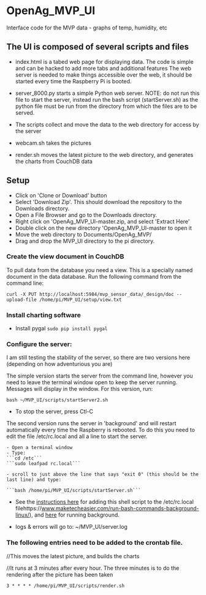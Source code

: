 # OpenAg_MVP_UI
Interface code for the MVP data - graphs of temp, humidity, etc

## The UI is composed of several scripts and files

  - index.html is a tabed web page for displaying data.  The code is simple and can be hacked to add more tabs and additional features
  The web server is needed to make things accessible over the web, it should be started every time the Raspberry Pi is booted.
  - server_8000.py starts a simple Python web server.  NOTE: do not run this file to start the server, instead run the bash script (startServer.sh) as the python file must be run from the directory from which the files are to be served.
  
  - The scripts collect and move the data to the web directory for access by the server
  - webcam.sh takes the pictures
  - render.sh moves the latest picture to the web directory, and generates the charts from CouchDB data 
  
## Setup
  
  - Click on 'Clone or Download' button
  - Select 'Download Zip'.  This should download the repository to the Downloads directory.
  - Open a File Browser and go to the Downloads directory.
  - Right click on 'OpenAg_MVP_UI-master.zip, and select 'Extract Here'
  - Double click on the new directory 'OpenAg_MVP_UI-master to open it
  - Move the web directory to Documents/OpenAg_MVP/
  - Drag and drop the MVP_UI directory to the pi directory.
  
### Create the view document in CouchDB

To pull data from the database you need a view.  This is a specially named document in the data database.  Run the following command from the command line:

```curl -X PUT http://localhost:5984/mvp_sensor_data/_design/doc --upload-file /home/pi/MVP_UI/setup/view.txt```


### Install charting software  

  - Install pygal
  ```sudo pip install pygal```

### Configure the server:

I am still testing the stability of the server, so there are two versions here (depending on how adventurious you are)

The simple version starts the server from the command line, however you need to leave the terminal window open to keep the server running.  Messages will display in the window.  For this version, run:

```bash ~/MVP_UI/scripts/startServer2.sh```

  - To stop the server, press Ctl-C
  
  The second version runs the server in 'background' and will restart automatically every time the Raspberry is rebooted.  To do this you need to edit the file /etc/rc.local and all a line to start the server.
  
    - Open a terminal window
    - Type:
    ```cd /etc```
    ```sudo leafpad rc.local```
    
    - scroll to just above the line that says "exit 0" (this should be the last line) and type:
    
    ```bash /home/pi/MVP_UI/scripts/startServer.sh```
    
   - See the [instructions here](https://www.raspberrypi.org/documentation/linux/usage/rc-local.md) for adding this shell script to the /etc/rc.local filehttps://www.maketecheasier.com/run-bash-commands-background-linux/), and [here](https://www.maketecheasier.com/run-bash-commands-background-linux/) for running background.

  - logs & errors will go to: ~/MVP_UI/server.log

### The following entries need to be added to the crontab file.

//This moves the latest picture, and builds the charts

//It runs at 3 minutes after every hour.  The three minutes is to do the rendering after the picture has been taken

```3 * * * * /home/pi/MVP_UI/scripts/render.sh```
